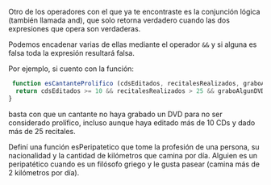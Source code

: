Otro de los operadores con el que ya te encontraste es la conjunción lógica (también llamada and), que solo retorna verdadero cuando las dos expresiones que opera son verdaderas.

Podemos encadenar varias de ellas mediante el operador `&&` y si alguna es falsa toda la expresión resultará falsa.

Por ejemplo, si cuento con la función:

```javascript
 function esCantanteProlifico (cdsEditados, recitalesRealizados, graboAlgunDVD) {
  return cdsEditados >= 10 && recitalesRealizados > 25 && graboAlgunDVD
}
```

basta con que un cantante no haya grabado un DVD para no ser considerado prolífico, incluso aunque haya editado más de 10 CDs y dado más de 25 recitales.
 
Definí una función esPeripatetico que tome la profesión de una persona, su nacionalidad y la cantidad de kilómetros que camina por día. Alguien es un peripatético cuando es un filósofo griego y le gusta pasear (camina más de 2 kilómetros por día).
